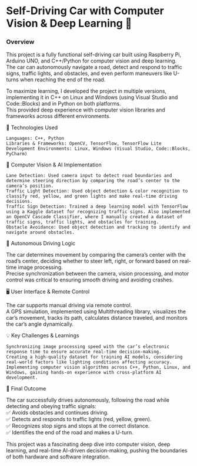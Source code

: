 

# Self-Driving Car with Computer Vision & Deep Learning 🚗



### **Overview**

This project is a fully functional self-driving car built using Raspberry Pi, Arduino UNO, and C++/Python for computer vision and deep learning. <br>
The car can autonomously navigate a road, detect and respond to traffic signs, traffic lights, and obstacles, and even perform maneuvers like U-turns when reaching the end of the road. <br>

To maximize learning, I developed the project in multiple versions, implementing it in C++ on Linux and Windows (using Visual Studio and Code::Blocks) and in Python on both platforms. <br>
This provided deep experience with computer vision libraries and frameworks across different environments.

🔧 Technologies Used

    Languages: C++, Python 
    Libraries & Frameworks: OpenCV, TensorFlow, TensorFlow Lite 
    Development Environments: Linux, Windows (Visual Studio, Code::Blocks, PyCharm) 

🚦 Computer Vision & AI Implementation

    Lane Detection: Used camera input to detect road boundaries and determine steering direction by comparing the road’s center to the camera’s position. 
    Traffic Light Detection: Used object detection & color recognition to classify red, yellow, and green lights and make real-time driving decisions. 
    Traffic Sign Detection: Trained a deep learning model with TensorFlow using a Kaggle dataset for recognizing traffic signs. Also implemented an OpenCV Cascade Classifier, where I manually created a dataset of traffic signs, traffic lights, and obstacles for training. 
    Obstacle Avoidance: Used object detection and tracking to identify and navigate around obstacles.

🤖 Autonomous Driving Logic

The car determines movement by comparing the camera’s center with the road’s center, deciding whether to steer left, right, or forward based on real-time image processing. <br>
Precise synchronization between the camera, vision processing, and motor control was critical to ensuring smooth driving and avoiding crashes. <br>

🖥️ User Interface & Remote Control

The car supports manual driving via remote control. <br>
A GPS simulation, implemented using Multithreading library, visualizes the car’s movement, tracks its path, calculates distance traveled, and monitors the car’s angle dynamically. <br>


💡 Key Challenges & Learnings

    Synchronizing image processing speed with the car’s electronic response time to ensure accurate real-time decision-making. 
    Creating a high-quality dataset for training AI models, considering real-world factors like lighting conditions affecting accuracy. 
    Implementing computer vision algorithms across C++, Python, Linux, and Windows, gaining hands-on experience with cross-platform AI development. 

🎯 Final Outcome

The car successfully drives autonomously, following the road while detecting and obeying traffic signals: <br>
✅ Avoids obstacles and continues driving.  <br>
✅ Detects and responds to traffic lights (red, yellow, green).  <br>
✅ Recognizes stop signs and stops at the correct distance. <br>
✅ Identifies the end of the road and makes a U-turn. <br>

This project was a fascinating deep dive into computer vision, deep learning, and real-time AI-driven decision-making, pushing the boundaries of both hardware and software integration. <br>



